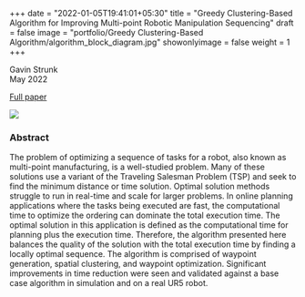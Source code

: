 +++
date = "2022-01-05T19:41:01+05:30"
title = "Greedy Clustering-Based Algorithm for Improving Multi-point Robotic Manipulation Sequencing"
draft = false
image = "portfolio/Greedy Clustering-Based Algorithm/algorithm_block_diagram.jpg"
showonlyimage = false
weight = 1
+++

Gavin Strunk  
May 2022

<!--more-->
[Full paper](https://arxiv.org/abs/2205.02662)

![](Casual.jpg)

### Abstract

The problem of optimizing a sequence of tasks for a robot, also known as multi-point manufacturing, is a well-studied problem.  Many of these solutions use a variant of the Traveling Salesman Problem (TSP) and seek to find the minimum distance or time solution.  Optimal solution methods struggle to run in real-time and scale for larger problems. In online planning applications where the tasks being executed are fast, the computational time to optimize the ordering can dominate the total execution time.  The optimal solution in this application is defined as the computational time for planning plus the execution time.  Therefore, the algorithm presented here balances the quality of the solution with the total execution time by finding a locally optimal sequence.  The algorithm is comprised of waypoint generation, spatial clustering, and waypoint optimization.  Significant improvements in time reduction were seen and validated against a base case algorithm in simulation and on a real UR5 robot.  
